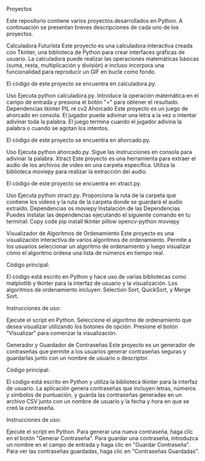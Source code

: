 Proyectos

Este repositorio contiene varios proyectos desarrollados en Python. A continuación se presentan breves descripciones de cada uno de los proyectos.

Calculadora Futurista
Este proyecto es una calculadora interactiva creada con Tkinter, una biblioteca de Python para crear interfaces gráficas de usuario. La calculadora puede realizar las operaciones matemáticas básicas (suma, resta, multiplicación y división) e incluso incorpora una funcionalidad para reproducir un GIF en bucle como fondo.

El código de este proyecto se encuentra en calculadora.py.

Uso
Ejecuta python calculadora.py.
Introduce la operación matemática en el campo de entrada y presiona el botón "=" para obtener el resultado.
Dependencias
tkinter
PIL
re
cv2
Ahorcado
Este proyecto es un juego de ahorcado en consola. El jugador puede adivinar una letra a la vez o intentar adivinar toda la palabra. El juego termina cuando el jugador adivina la palabra o cuando se agotan los intentos.

El código de este proyecto se encuentra en ahorcado.py.

Uso
Ejecuta python ahorcado.py.
Sigue las instrucciones en consola para adivinar la palabra.
Xtract
Este proyecto es una herramienta para extraer el audio de los archivos de video en una carpeta específica. Utiliza la biblioteca moviepy para realizar la extracción del audio.

El código de este proyecto se encuentra en xtract.py.

Uso
Ejecuta python xtract.py.
Proporciona la ruta de la carpeta que contiene los videos y la ruta de la carpeta donde se guardará el audio extraído.
Dependencias
os
moviepy
Instalación de las Dependencias
Puedes instalar las dependencias ejecutando el siguiente comando en tu terminal:
Copy code
pip install tkinter pillow opencv-python moviepy

Visualizador de Algoritmos de Ordenamiento
Este proyecto es una visualización interactiva de varios algoritmos de ordenamiento. Permite a los usuarios seleccionar un algoritmo de ordenamiento y luego visualizar cómo el algoritmo ordena una lista de números en tiempo real.

Código principal:

El código está escrito en Python y hace uso de varias bibliotecas como matplotlib y tkinter para la interfaz de usuario y la visualización. Los algoritmos de ordenamiento incluyen: Selection Sort, QuickSort, y Merge Sort.

Instrucciones de uso:

Ejecute el script en Python.
Seleccione el algoritmo de ordenamiento que desea visualizar utilizando los botones de opción.
Presione el botón "Visualizar" para comenzar la visualización.

Generador y Guardador de Contraseñas
Este proyecto es un generador de contraseñas que permite a los usuarios generar contraseñas seguras y guardarlas junto con un nombre de usuario o descriptor.

Código principal:

El código está escrito en Python y utiliza la biblioteca tkinter para la interfaz de usuario. La aplicación genera contraseñas que incluyen letras, números y símbolos de puntuación, y guarda las contraseñas generadas en un archivo CSV junto con un nombre de usuario y la fecha y hora en que se creó la contraseña.

Instrucciones de uso:

Ejecute el script en Python.
Para generar una nueva contraseña, haga clic en el botón "Generar Contraseña".
Para guardar una contraseña, introduzca un nombre en el campo de entrada y haga clic en "Guardar Contraseña".
Para ver las contraseñas guardadas, haga clic en "Contraseñas Guardadas".
